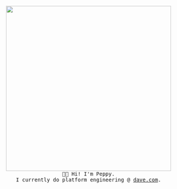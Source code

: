 <p align="center">
  <img src="https://i.imgur.com/R6vISvd.png" width="450px">
  <br>
  <samp>
    👋🏾 Hi! I'm Peppy.
    <br>I currently do platform engineering @ <a href="https://dave.com">dave.com</a>.
  </samp>
</p>
